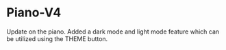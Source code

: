 # Piano-V4
Update on the piano. Added a dark mode and light mode feature which can be utilized using the THEME button. 

